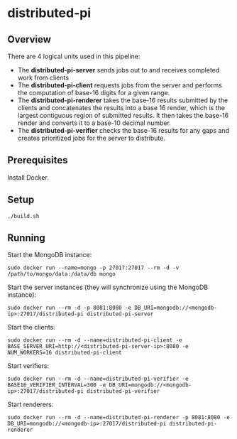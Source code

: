 # distributed-pi

## Overview

There are 4 logical units used in this pipeline:

- The **distributed-pi-server** sends jobs out to and receives completed work from clients
- The **distributed-pi-client** requests jobs from the server and performs the computation of base-16 digits for a given range.
- The **distributed-pi-renderer** takes the base-16 results submitted by the clients and concatenates the results into a base 16 render, which is the largest contiguous region of submitted results. It then takes the base-16 render and converts it to a base-10 decimal number.
- The **distributed-pi-verifier** checks the base-16 results for any gaps and creates prioritized jobs for the server to distribute.

## Prerequisites

Install Docker.

## Setup

```shell
./build.sh
```

## Running

Start the MongoDB instance:

```shell
sudo docker run --name=mongo -p 27017:27017 --rm -d -v /path/to/mongo/data:/data/db mongo
```

Start the server instances (they will synchronize using the MongoDB instance):

```shell
sudo docker run --rm -d -p 8081:8080 -e DB_URI=mongodb://<mongodb-ip>:27017/distributed-pi distributed-pi-server
```

Start the clients:

```shell
sudo docker run --rm -d --name=distributed-pi-client -e BASE_SERVER_URI=http://<distributed-pi-server-ip>:8080 -e NUM_WORKERS=16 distributed-pi-client
```

Start verifiers:

```shell
sudo docker run --rm -d --name=distributed-pi-verifier -e BASE16_VERIFIER_INTERVAL=300 -e DB_URI=mongodb://<mongodb-ip>:27017/distributed-pi distributed-pi-verifier
```

Start renderers:

```shell
sudo docker run --rm -d --name=distributed-pi-renderer -p 8081:8080 -e DB_URI=mongodb://<mongodb-ip>:27017/distributed-pi distributed-pi-renderer
```

